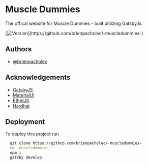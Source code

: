 # Muscle Dummies

The offical website for Muscle Dummies - built utilizing GatsbyJs.

[![Version](https://img.shields.io/badge/Version-2.0-blueviolet?)](https://github.com/brienpacholec/-muscledummies-)

## Authors

- [@brienpacholec](https://www.brienpacholec.com)

## Acknowledgements

- [GatsbyJS](https://www.gatsbyjs.com/)
- [MaterialUI](https://mui.com/)
- [EtherJS](https://docs.ethers.io/v5/)
- [Hardhat](https://hardhat.org/)

## Deployment

To deploy this project run

```bash
  git clone https://github.com/brienpacholec/-muscledummies-
  cd -muscledummies-
  npm i
  gatsby develop
```
